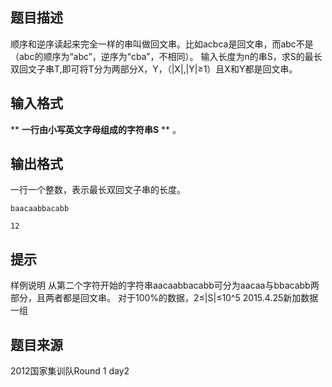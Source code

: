 


## 题目描述
顺序和逆序读起来完全一样的串叫做回文串。比如acbca是回文串，而abc不是（abc的顺序为“abc”，逆序为“cba”，不相同）。
输入长度为n的串S，求S的最长双回文子串T,即可将T分为两部分X，Y，（|X|,|Y|≥1）且X和Y都是回文串。
## 输入格式
** **一行由小写英文字母组成的字符串S** ** 。
## 输出格式
一行一个整数，表示最长双回文子串的长度。

```input1
baacaabbacabb

```

```output1
12
```

## 提示
样例说明
从第二个字符开始的字符串aacaabbacabb可分为aacaa与bbacabb两部分，且两者都是回文串。
对于100%的数据，2≤|S|≤10^5
2015.4.25新加数据一组
## 题目来源
2012国家集训队Round 1 day2


